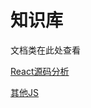 # 知识库

文档类在此处查看

[React源码分析](https://react.iamkasong.com/)

[其他JS](https://github.com/JansenZ/PrivateFolder)

